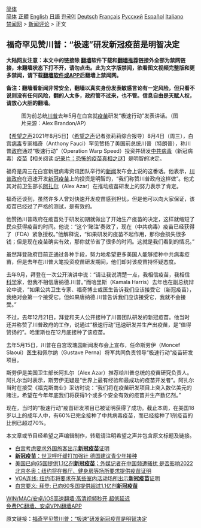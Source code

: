  <!-- 面包屑导航 --> <div class="breadcrumb"><!-- GTranslate: https://gtranslate.io/ -->  <div class="switcher notranslate">  <div class="selected">  <a href="#" onclick="return false;"> 简体</a>  </div>  <div class="option">  <a href="https://www.bannedbook.org" onclick="doGTranslate('zh-CN|zh-CN');jQuery('div.switcher div.selected a').html(jQuery(this).html());return false;" title="简体中文" class="nturl selected"> 简体</a>  <a href="https://www.bannedbook.org/zh-tw/" onclick="doGTranslate('zh-CN|zh-TW');jQuery('div.switcher div.selected a').html(jQuery(this).html());return false;" title="繁體中文" class="nturl"> 正體</a>  <a href="https://www.bannedbook.org/en/" onclick="doGTranslate('zh-CN|en');jQuery('div.switcher div.selected a').html(jQuery(this).html());return false;" title="English" class="nturl"> English</a>  <a href="https://www.bannedbook.org/ja/" onclick="doGTranslate('zh-CN|ja');jQuery('div.switcher div.selected a').html(jQuery(this).html());return false;" title="日本語" class="nturl"> 日語</a>  <a href="https://www.bannedbook.org/ko/" onclick="doGTranslate('zh-CN|ko');jQuery('div.switcher div.selected a').html(jQuery(this).html());return false;" title="한국어" class="nturl"> 한국어</a>  <a href="https://www.bannedbook.org/de/" onclick="doGTranslate('zh-CN|de');jQuery('div.switcher div.selected a').html(jQuery(this).html());return false;" title="Deutsch" class="nturl"> Deutsch</a>  <a href="https://www.bannedbook.org/fr/" onclick="doGTranslate('zh-CN|fr');jQuery('div.switcher div.selected a').html(jQuery(this).html());return false;" title="Français" class="nturl"> Français</a>  <a href="https://www.bannedbook.org/ru/" onclick="doGTranslate('zh-CN|ru');jQuery('div.switcher div.selected a').html(jQuery(this).html());return false;" title="Русский" class="nturl"> Русский</a>  <a href="https://www.bannedbook.org/es/" onclick="doGTranslate('zh-CN|es');jQuery('div.switcher div.selected a').html(jQuery(this).html());return false;" title="Español" class="nturl"> Español</a>  <a href="https://www.bannedbook.org/it/" onclick="doGTranslate('zh-CN|it');jQuery('div.switcher div.selected a').html(jQuery(this).html());return false;" title="Italiano" class="nturl"> Italiano</a>  </div>  </div>      <div class='breadcrumb-sub'><!-- Breadcrumb NavXT 6.3.0 --> <a href="https://www.bannedbook.org/" class="home">禁闻网</a> &gt; <a href="https://www.bannedbook.org/bnews/comments/" class="category">新闻评论</a> &gt; 正文</div></div><h2>福奇罕见赞川普：“极速”研发新冠疫苗是明智决定</h2> <p class="notice"><b>大陆网友注意：本文中的链接除 <a href="https://github.com/bannedbook/fanqiang" >翻墙</a>软件下载和<a href="https://github.com/killgcd/justmysocks/blob/master/README.md">翻墙推荐</a>链接外全部为禁网链接，未翻墙状态下打不开，请勿点击。此为文字版禁闻，欲看图文视频完整版和更多禁闻，请下载<a href="https://github.com/bannedbook/fanqiang">翻墙软件或APP</a>后翻墙上禁闻网。</p><p>备注：翻墙看新闻非常安全，翻墙以真实身份发表敏感言论有一定风险，但只看不说则没有任何风险，翻的人太多，政府管不过来，也不管。信息自由是天赋人权，请放心大胆的翻墙。</b></p>  <div class="entry"> <figure><figcaption>图为前总统<a href="https://www.bannedbook.org/bnews/tag/%e5%b7%9d%e6%99%ae/" class="st_tag internal_tag" rel="tag" title="标签 川普 下的日志">川普</a>去年5月在白宫就<a href="https://www.bannedbook.org/bnews/tag/%e7%96%ab%e8%8b%97/" class="st_tag internal_tag" rel="tag" title="标签 疫苗 下的日志">疫苗</a>研发“极速行动”发表讲话。（图片来源：Alex Brandon/AP）</figcaption></figure> <p>【<span class='wp_keywordlink_affiliate'><a href="https://www.soundofhope.org" title="希望之声" target="_blank">希望之声</a></span>2021年8月5日】（<a href="https://www.bannedbook.org/bnews/tag/%e5%b8%8c%e6%9c%9b%e4%b9%8b%e5%a3%b0/" class="st_tag internal_tag" rel="tag" title="标签 希望之声 下的日志">希望之声</a>记者张莉莉综合报导）8月4日（周三），白宫<a href="https://www.bannedbook.org/bnews/tag/%e7%97%85%e6%af%92/" class="st_tag internal_tag" rel="tag" title="标签 病毒 下的日志">病毒</a>专家福奇（Anthony Fauci）罕见赞扬了美国前总统川普（特朗普），称川普<a href="https://www.bannedbook.org/bnews/tag/%e6%94%bf%e5%ba%9c/" class="st_tag internal_tag" rel="tag" title="标签 政府 下的日志">政府</a>通过“极速行动”（Operation Warp Speed）投资并研发<a href="https://www.bannedbook.org/bnews/tag/%e4%b8%ad%e5%85%b1%e7%97%85%e6%af%92/" class="st_tag internal_tag" rel="tag" title="标签 中共病毒 下的日志">中共病毒</a>（新冠病毒）<span class='wp_keywordlink'><a href="https://www.bannedbook.org/bnews/tculture/20160630/551027.html" title="疫苗" target="_blank">疫苗</a></span>【相关阅读:<a href='https://www.bannedbook.org/bnews/topimagenews/20180408/925060.html' target='_blank'>纪录片：恐怖的疫苗真相之谜</a>】是明智的决定。</p> <p>福奇是周三在白宫新冠病毒资讯团队举行的<span class='wp_keywordlink_affiliate'><a href="https://www.bannedbook.org/" title="新闻">新闻</a></span>发布会上说的这番话。他表示，<a href="https://www.bannedbook.org/bnews/tag/%e5%b7%9d%e6%99%ae%e6%94%bf%e5%ba%9c/" class="st_tag internal_tag" rel="tag" title="标签 川普政府 下的日志">川普政府</a>在迅速开发<a href="https://www.bannedbook.org/bnews/tag/%e6%96%b0%e5%86%a0%e7%96%ab%e8%8b%97/" class="st_tag internal_tag" rel="tag" title="标签 新冠疫苗 下的日志">新冠疫苗</a>上的投资是明智的，“我们称赞川普政府这样做”。他尤其对前卫生部长<a href="https://www.bannedbook.org/bnews/tag/%E9%98%BF%E6%89%8E%E5%B0%94/" class="st_tag internal_tag" rel="tag" title="标签 阿扎尔 下的日志">阿扎尔</a>（Alex Azar）在推动疫苗研发上的努力表示了肯定。</p> <p>福奇还谈到，虽然许多人曾对快速开发疫苗感到担忧，但是他可以向大家保证，该疫苗已经过了严格的测试，是有效的。</p>  <p>他赞扬川普政府在疫苗处于研发初期就做出了开始生产疫苗的决定，这样就缩短了民众获得疫苗的时间。他说：“这个‘赌注’奏效了，现在（中共病毒）疫苗已经获得了（FDA）紧急授权。”他解释说，“如果研发的疫苗不起作用，那你会损失很多钱；但是现在疫苗确实有效，那你就节省了很多的时间。这就是我们看到的情况。”</p> <p>虽然拜登政府目前正通过各种手段，努力地希望更多美国人能够接种中共病毒疫苗，但是去年在川普大笔投资疫苗研发期间，他们却对该疫苗持怀疑态度。</p> <p>去年9月，拜登在一次公开演讲中说：“请让我说清楚一点，我相信疫苗，我相信<span class='wp_keywordlink'><a href="https://www.bannedbook.org/forum11/topic309.html" title="禁片：“科学”的棍子" target="_blank">科学</a></span>家，但我不相信唐纳德.川普。”而哈里斯（Kamala Harris）去年也在副总统辩论中说，“如果公共卫生专家、福奇博士或医生告诉我们应该接受它（新冠疫苗），我绝对会第一个接受它。但如果唐纳德.川普告诉我们应该接受它，我就不会接受。”</p>  <p>不过，去年12月21日，拜登和夫人公开接种了川普团队研发的新冠疫苗。他当时还并称赞了川普政府的工作，说通过“极速行动”迅速研发并生产出疫苗，是“值得赞扬的”。哈里斯也在12月底接种了该疫苗。</p> <p>去年5月15日，川普在白宫玫瑰园新闻发布会上宣布，任命斯劳伊（Moncef Slaoui）医生和佩尔纳（Gustave Perna）将军共同负责领导“极速行动”疫苗研发项目。</p> <p>斯劳伊是美国卫生部长阿扎尔（Alex Azar）推荐给川普总统的疫苗研究负责人。阿扎尔当时表示，斯劳伊无疑是“世界上最有经验和最成功的疫苗开发者”。阿扎尔当时在接受《福克斯商业》采访时说：“我们将在疫苗研发项目上突入数亿美元的赌注，希望在今年年底我们将获得1个或多个安全有效的疫苗并生产数亿剂。”</p>  <p>现在，当时的“极速行动”疫苗研发项目已被证明获得了成功。截止本周，在美国18岁以上的成年人中，有60%已完全接种了中共病毒疫苗，而已经接种了1剂疫苗的比例已超过70%。</p> <p>本文章或节目经希望之声编辑制作，转载请注明希望之声并包含原文标题及链接。 </p> <ul class='op-related-articles' title='相关阅读'> <li><a href='https://www.bannedbook.org/bnews/worldnews/usa/20210806/1601103.html' target='_blank'>白宫考虑要求外国旅客出示<b>新冠疫苗</b>证明</a></li> <li><a href='https://www.bannedbook.org/bnews/baitai/20210805/1600820.html' target='_blank'><b>新冠疫苗</b>：世卫呼吁缓打加强针 德国建议青少年接种</a></li> <li><a href='https://www.bannedbook.org/bnews/worldnews/usa/20210804/1599882.html' target='_blank'>美国已向65国提供1.1亿剂<b>新冠疫苗</b>；外媒记者在中国频遭骚扰 是否影响2022北京冬奥；纽约将在餐厅、健身房等场所要求提供疫苗证明</a></li> <li><a href='https://www.bannedbook.org/bnews/worldnews/usa/20210804/1599836.html' target='_blank'>VOA连线: 纽约市将要求在某些室内活动场所出示<b>新冠疫苗</b>证明</a></li> <li><a href='https://www.bannedbook.org/bnews/worldnews/usa/20210804/1599818.html' target='_blank'>白宫要义: 拜登: 已向60多国提供超过1.1亿剂<b>新冠疫苗</b></a></li> </ul> <p class="texttj"> <a href="https://github.com/bannedbook/fanqiang/wiki/V2ray%E6%9C%BA%E5%9C%BA" target="_blank">WIN/MAC/安卓/iOS高速翻墙:高清视频秒开,超低延迟</a><br/> <a href="https://github.com/bannedbook/fanqiang/wiki/%E7%A6%81%E9%97%BB%E7%BD%91%E5%AE%89%E5%8D%93%E7%BF%BB%E5%A2%99%E6%96%B0%E9%97%BBAPP" target="_blank">免费PC翻墙、安卓VPN翻墙APP</a></p> <p>原文链接：<a class="src_link"  href="https://www.soundofhope.org/post/532727" target="_blank">福奇罕见赞川普：“极速”研发新冠疫苗是明智决定</a></p><a name='sharetosocial'></a>  <div style="margin-bottom:5px;padding-bottom:5px;clear:both"> <div id="archive-pix-1" class="banner-ads"> <!-- AuctionX Display platform tag START --> <div id="26318x728x90x621x_ADSLOT2" clicktrack="%%CLICK_URL_ESC%%"></div> <!-- AuctionX Display platform tag END --> </div> <div id="archive-pix-2" class="banner-ads"> <!-- AuctionX Display platform tag START --> <div id="26315x300x250x621x_ADSLOT2" clicktrack="%%CLICK_URL_ESC%%"></div> <!-- AuctionX Display platform tag END --> </div> </div>  <div id="archive-pix-1" class="banner-ads"> <!-- AuctionX Display platform tag START --> <div id="26318x728x90x621x_ADSLOT3" clicktrack="%%CLICK_URL_ESC%%"></div> <!-- AuctionX Display platform tag END --> </div> </div><!--END ENTRY--> 